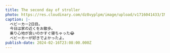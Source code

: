 ```yaml
---
title: The second day of stroller
photo: https://res.cloudinary.com/dz8vyplpm/image/upload/v1716041433/IMG_9001_zlawi7.jpg
caption: |-
  ベビーカー2日目。
  今日は家の近くをお散歩。
  乗り心地が良いのかすぐ寝ちゃった😂
  ベビーカーが好きでよかったよ。
publish-date: 2024-02-16T23:08:00.000Z
---
```

